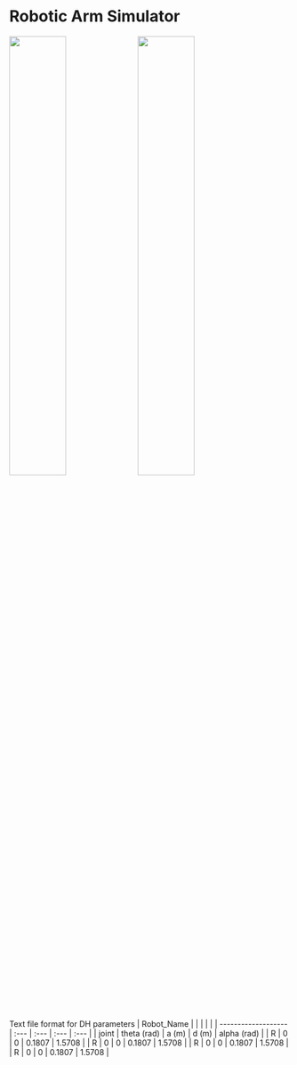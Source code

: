 # Robotic Arm Simulator
<p float="left">
  <img src=https://user-images.githubusercontent.com/83112082/171044843-b050536b-c731-43d7-847c-193f58297eab.gif width="45%" height="45%" />
  <img src=https://user-images.githubusercontent.com/83112082/171047489-a60c4ff6-13b5-40ab-aee7-b67cfbcd2fbe.png width="45%" height="45%" />
</p>

Text file format for DH parameters
| Robot_Name |     |      |      |     |
| ------------------- | :--- | :--- | :--- | :--- |
| joint | theta (rad) | a (m) | d (m)  | alpha (rad) |
| R     | 0           | 0     | 0.1807 | 1.5708      |
| R     | 0           | 0     | 0.1807 | 1.5708      |
| R     | 0           | 0     | 0.1807 | 1.5708      |
| R     | 0           | 0     | 0.1807 | 1.5708      |

